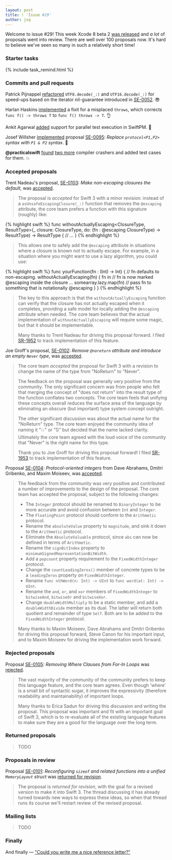 ```yaml
---
layout: post
title: ! 'Issue #29'
author: jsq
---
```


Welcome to issue #29! This week Xcode 8 beta 2 [was released](https://developer.apple.com/news/?id=07052016b) and *a lot* of proposals went into review. There are well over 100 proposals now. It's hard to believe we've seen so many in such a relatively short time!

<!--excerpt-->

### Starter tasks

{% include task_remind.html %}

### Commits and pull requests

Patrick Pijnappel [refactored](https://github.com/apple/swift/pull/3287) `UTF8.decode(_:)` and `UTF16.decode(_:)` for speed-ups based on the iterator nil-guarantee introduced in [SE-0052](https://github.com/apple/swift-evolution/blob/master/proposals/0052-iterator-post-nil-guarantee.md). 😎

Harlan Haskins [implemented](https://github.com/apple/swift/pull/3335) a fixit for a misplaced `throws`, which corrects `func f() -> throws T` to `func f() throws -> T`. 👌

Ankit Agarwal [added](https://github.com/apple/swift-package-manager/pull/460) support for parallel test execution in SwiftPM. 🎉

Josef Willsher [implemented](https://github.com/apple/swift/pull/3293) proposal [SE-0095](https://github.com/apple/swift-evolution/blob/master/proposals/0095-any-as-existential.md): *Replace `protocol<P1,P2>` syntax with `P1 & P2` syntax*. 👏

**@practicalswift** [found](https://github.com/apple/swift/pull/3345) [two more](https://github.com/apple/swift/pull/3359) compiler crashers and added test cases for them. 💥

### Accepted proposals

Trent Nadeau's proposal, [SE-0103](https://github.com/apple/swift-evolution/blob/master/proposals/0103-make-noescape-default.md): *Make non-escaping closures the default*, was [accepted](https://lists.swift.org/pipermail/swift-evolution-announce/2016-June/000204.html).

> The proposal is *accepted* for Swift 3 with a minor revision: instead of a `asUnsafeEscapingClosure(_:)` function that removes the `@escaping` attribute, the core team prefers a function with this signature (roughly) like:

{% highlight swift %}
func withoutActuallyEscaping<ClosureType, ResultType>(_ closure: ClosureType, do: (fn : @escaping ClosureType) -> ResultType) -> ResultType {
   // ...
}
{% endhighlight %}

> This allows one to safely add the `@escaping` attribute in situations where a closure is known not to actually escape.  For example, in a situation where you might want to use a lazy algorithm, you could use:

{% highlight swift %}
func yourFunction(fn : (Int) -> Int) {  // fn defaults to non-escaping.
   withoutActuallyEscaping(fn) { fn in  // fn is now marked @escaping inside the closure
   ... somearray.lazy.map(fn)           // pass fn to something that is notationally @escaping
   }
}
{% endhighlight %}

> The key to this approach is that the `withoutActuallyEscaping` function can verify that the closure has not actually escaped when it completes, providing a safe model for locally adding the `@escaping` attribute when needed.  The core team believes that the actual implementation of `withoutActuallyEscaping` will require some magic, but that it should be implementable.
>
> Many thanks to Trent Nadeau for driving this proposal forward.  I filed [SR-1952](https://bugs.swift.org/browse/SR-1952) to track implementation of this feature.

Joe Groff's proposal, [SE-0102](https://github.com/apple/swift-evolution/blob/master/proposals/0102-noreturn-bottom-type.md): *Remove `@noreturn` attribute and introduce an empty `Never` type*, was [accepted](https://lists.swift.org/pipermail/swift-evolution-announce/2016-June/000205.html).

> The core team *accepted* the proposal for Swift 3 with a revision to change the name of the type from "NoReturn" to "Never".
>
> The feedback on the proposal was generally very positive from the community.  The only significant concern was from people who felt that merging the concept of "does not return" into the result type of the function conflates two concepts.  The core team feels that unifying these concepts overall reduces the surface area of the language by eliminating an obscure (but important) type system concept outright.
>
> The other significant discussion was about the actual name for the "NoReturn" type.  The core team enjoyed the community idea of naming it “💥" or ”🔃” but decided that the name lacked clarity.  Ultimately the core team agreed with the loud voice of the community that "Never" is the right name for this type.
>
> Thank you to Joe Groff for driving this proposal forward!  I filed [SR-1953](https://bugs.swift.org/browse/SR-1953) to track implementation of this feature.

Proposal [SE-0104](https://github.com/apple/swift-evolution/blob/master/proposals/0104-improved-integers.md): *Protocol-oriented integers* from Dave Abrahams, Dmitri Gribenko, and Maxim Moiseev, was [accepted](https://lists.swift.org/pipermail/swift-evolution-announce/2016-June/000206.html).

> The feedback from the community was very positive and contributed a number of improvements to the design of the proposal.  The core team has accepted the proposal, subject to the following changes:
>
> - The `Integer` protocol should be renamed to `BinaryInteger` to be more accurate and avoid confusion between `Int` and `Integer`.
> - The `FloatingPoint` protocol should conform to the `Arithmetic` protocol.
> - Rename the `absoluteValue` property to `magnitude`, and sink it down to the `Arithmetic` protocol.
> - Eliminate the `AbsoluteValuable` protocol, since `abs` can now be defined in terms of `Arithmetic`.
> - Rename the `signBitIndex` property to `minimumSignedRepresentationBitWidth`.
> - Add a `popcount` property requirement to the `FixedWidthInteger` protocol.
> - Change the `countLeadingZeros()` member of concrete types to be a `leadingZeros` property on `FixedWidthInteger`.
> - Rename `func nthWord(n: Int) -> UInt` to `func word(at: Int) -> UInt`.
> - Rename the `and`, `or`, and `xor` members of `FixedWidthInteger` to `bitwiseAnd`, `bitwiseOr` and `bitwiseXor`.
> - Change `doubleWidthMultiply` to be a static member, and add a `doubleWidthDivide` member as its dual.  The latter will return both quotient and remainder of type `Self`. Both are to be added to the `FixedWidthInteger` protocol.
>
> Many thanks to Maxim Moiseev, Dave Abrahams and Dmitri Gribenko for driving this proposal forward, Steve Canon for his important input, and to Maxim Moiseev for driving the implementation work forward.

### Rejected proposals

Proposal [SE-0105](https://github.com/apple/swift-evolution/blob/master/proposals/0105-remove-where-from-forin-loops.md): *Removing Where Clauses from For-In Loops* was [rejected](https://lists.swift.org/pipermail/swift-evolution-announce/2016-June/000199.html).

> The vast majority of the community of the community prefers to keep this language feature, and the core team agrees.  Even though ‘where’ is a small bit of syntactic sugar, it improves the expressivity (therefore readability and maintainability) of important loops.
>
> Many thanks to Erica Sadun for driving this discussion and writing the proposal.  This proposal was important and fit with an important goal of Swift 3, which is to re-evaluate all of the existing language features to make sure they are a good for the language over the long term.

### Returned proposals

> TODO

### Proposals in review

Proposal [SE-0101](https://github.com/apple/swift-evolution/blob/master/proposals/0101-standardizing-sizeof-naming.md): *Reconfiguring `sizeof` and related functions into a unified `MemoryLayout` struct* was [returned for revision](https://lists.swift.org/pipermail/swift-evolution-announce/2016-June/000203.html).

> The proposal is *returned for revision*, with the goal for a revised version to make it into Swift 3.  The thread discussing it has already turned towards new ways to express these ideas, so when that thread runs its course we'll restart review of the revised proposal.

### Mailing lists

> TODO

### Finally

And finally &mdash; ["Could you write me a nice reference letter?"](https://twitter.com/ericasadun/status/750527991311011845)
